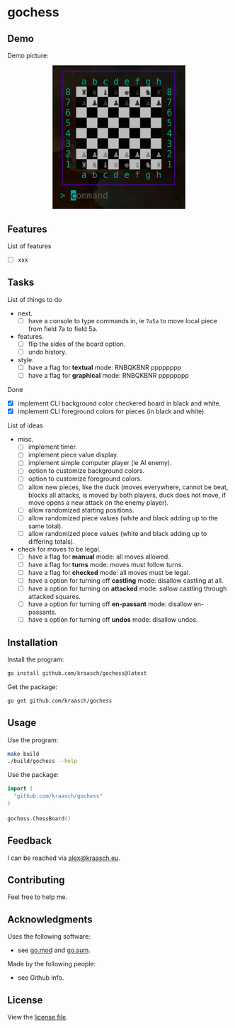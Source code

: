 
# gochess

## Demo

Demo picture:

<p align="center">
  <img src="./resources/example.png" width="300"/>
</p>

## Features

List of features

  - [ ] xxx

## Tasks

List of things to do

  - next.
    - [ ] have a console to type commands in, ie `7a5a` to move local piece from field 7a to field 5a.
  - features.
    - [ ] flip the sides of the board option.
    - [ ] undo history.
  - style.
    - [ ] have a flag for **textual** mode: RNBQKBNR pppppppp
    - [ ] have a flag for **graphical** mode: RNBQKBNR pppppppp

Done

  - [X] implement CLI background color checkered board in black and white.
  - [X] implement CLI foreground colors for pieces (in black and white).

List of ideas

  - misc.
    - [ ] implement timer.
    - [ ] implement piece value display.
    - [ ] implement simple computer player (ie AI enemy).
    - [ ] option to customize background colors.
    - [ ] option to customize foreground colors.
    - [ ] allow new pieces, like the duck (moves everywhere, cannot be beat, blocks all attacks, is moved by both players, duck does not move, if move opens a new attack on the enemy player).
    - [ ] allow randomized starting positions.
    - [ ] allow randomized piece values (white and black adding up to the same total).
    - [ ] allow randomized piece values (white and black adding up to differing totals).
  - check for moves to be legal.
    - [ ] have a flag for **manual** mode: all moves allowed.
    - [ ] have a flag for **turns** mode: moves must follow turns.
    - [ ] have a flag for **checked** mode: all moves must be legal.
    - [ ] have a option for turning off **castling** mode: disallow castling at all.
    - [ ] have a option for turning on **attacked** mode: sallow castling through attacked squares.
    - [ ] have a option for turning off **en-passant** mode: disallow en-passants.
    - [ ] have a option for turning off **undos** mode: disallow undos.

## Installation

Install the program:

```bash
go install github.com/kraasch/gochess@latest
```

Get the package:

```bash
go get github.com/kraasch/gochess
```

## Usage

Use the program:

```bash
make build
./build/gochess --help
```

Use the package:

```go
import (
  "github.com/kraasch/gochess"
)

gochess.ChessBoard()
```

## Feedback

I can be reached via [alex@kraasch.eu](mailto:alex@kraasch.eu).

## Contributing

Feel free to help me.

## Acknowledgments

Uses the following software:

  - see [go.mod](./go.mod) and [go.sum](./go.sum).

Made by the following people:

  - see Github info.

## License

View the [license file](./LICENSE).

